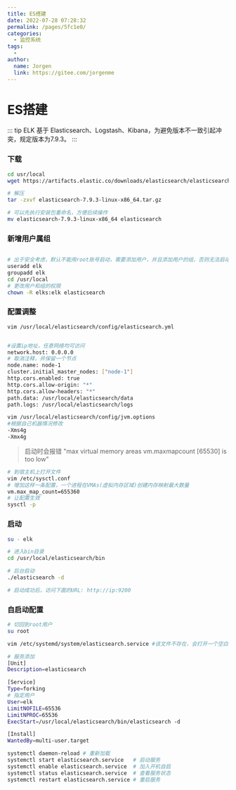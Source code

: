 ```yaml
---
title: ES搭建
date: 2022-07-28 07:28:32
permalink: /pages/5fc1e0/
categories:
  - 监控系统
tags:
  - 
author: 
  name: Jorgen
  link: https://gitee.com/jorgenme
---
```

# ES搭建
::: tip
ELK 基于 Elasticsearch、Logstash、Kibana，为避免版本不一致引起冲突，规定版本为7.9.3。
:::


### 下载
```bash
cd usr/local
wget https://artifacts.elastic.co/downloads/elasticsearch/elasticsearch-7.9.3-linux-x86_64.tar.gz

# 解压
tar -zxvf elasticsearch-7.9.3-linux-x86_64.tar.gz

# 可以先执行安装包重命名，方便后续操作
mv elasticsearch-7.9.3-linux-x86_64 elasticsearch
```

### 新增用户属组
```bash

# 出于安全考虑，默认不能用root账号启动，需要添加用户，并且添加用户的组，否则无法启动
useradd elk 
groupadd elk
cd /usr/local
# 更改用户和组的权限
chown -R elks:elk elasticsearch
```

### 配置调整
```bash
vim /usr/local/elasticsearch/config/elasticsearch.yml


#设置ip地址，任意网络均可访问
network.host: 0.0.0.0 
# 取消注释，并保留一个节点
node.name: node-1
cluster.initial_master_nodes: ["node-1"]
http.cors.enabled: true
http.cors.allow-origin: "*"
http.cors.allow-headers: "*"
path.data: /usr/local/elasticsearch/data
path.logs: /usr/local/elasticsearch/logs

vim /usr/local/elasticsearch/config/jvm.options
#根据自己机器情况修改
-Xms4g
-Xmx4g
```

> 启动时会报错 "max virtual memory areas vm.maxmapcount [65530] is too low"
```bash
# 到宿主机上打开文件
vim /etc/sysctl.conf
# 增加这样一条配置，一个进程在VMAs(虚拟内存区域)创建内存映射最大数量
vm.max_map_count=655360
# 让配置生效
sysctl -p
```
### 启动
```bash
su - elk

# 进入bin目录
cd /usr/local/elasticsearch/bin

# 后台启动
./elasticsearch -d

# 启动成功后，访问下面的URL: http://ip:9200
```

### 自启动配置
```bash
# 切回到root用户
su root

vim /etc/systemd/system/elasticsearch.service #该文件不存在，会打开一个空白页面新建

# 服务添加
[Unit]
Description=elasticsearch

[Service]
Type=forking
# 指定用户
User=elk
LimitNOFILE=65536
LimitNPROC=65536
ExecStart=/usr/local/elasticsearch/bin/elasticsearch -d

[Install]
WantedBy=multi-user.target

systemctl daemon-reload	# 重新加载
systemctl start elasticsearch.service	# 启动服务
systemctl enable elasticsearch.service	# 加入开机自启
systemctl status elasticsearch.service	# 查看服务状态
systemctl restart elasticsearch.service # 重启服务
```
